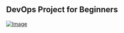 ## DevOps Project for Beginners   

[![Image](https://github.com/yankils/Simple-DevOps-Project/blob/master/Devops_course.PNG "DevOps Project - CI/CD with Jenkins Ansible Docker Kubernetes ")]([https://www.notion.so/DevOps-Project-Documentation-6f5854f70bbd4261a30d4d6416c788be?pvs=4](https://www.notion.so/DevOps-Project-Documentation-6f5854f70bbd4261a30d4d6416c788be?pvs=4))
